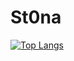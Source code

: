 # St0na

[![Top Langs](https://github-readme-stats.vercel.app/api/top-langs/?username=st0na)](https://github.com/st0na/github-readme-stats)

